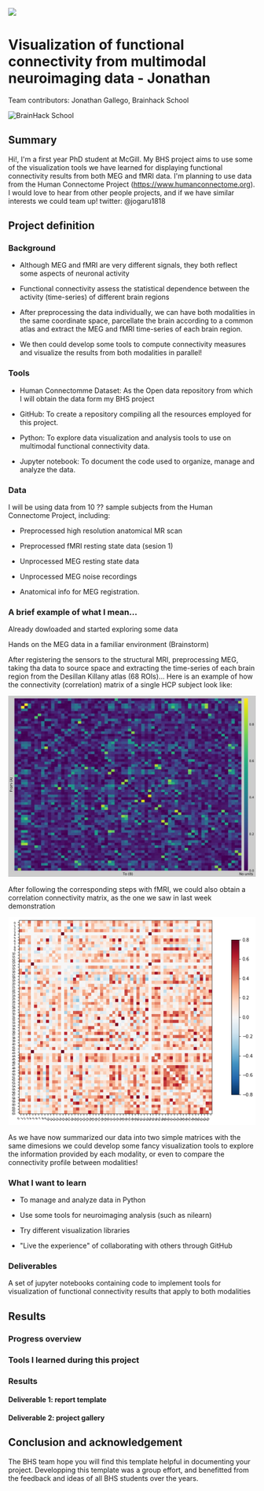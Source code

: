 [![](https://img.shields.io/badge/Visit-our%20project%20page-ff69b4)](https://school.brainhackmtl.org/project/template)

# Visualization of functional connectivity from multimodal neuroimaging data - Jonathan
 
Team contributors: Jonathan Gallego, Brainhack School

![BrainHack School](bhs2020.png)

## Summary 

Hi!, I'm a first year PhD student at McGill. My BHS project aims to use some of the visualization tools we have learned for displaying functional connectivity results from both MEG and fMRI data.
I'm planning  to use data from the Human Connectome Project (https://www.humanconnectome.org).
I would love to hear from other people projects, and if we have similar interests we could team up!
twitter: @jogaru1818

## Project definition

### Background

- Although MEG and fMRI are very different signals, they both reflect some aspects of neuronal activity

- Functional connectivity assess the statistical dependence between the activity (time-series) of different brain regions

- After preprocessing the data individually, we can have both modalities in the same coordinate space, parcellate the brain according to a common atlas and extract the MEG and fMRI time-series of each brain region.

- We then could develop some tools to compute connectivity measures and visualize the results from both modalities in parallel!

### Tools 

- Human Connectomme Dataset: As the Open data repository from which I will obtain the data form my BHS project

- GitHub: To create a repository compiling all the resources employed for this project.

- Python: To explore data visualization and analysis tools to use on multimodal functional connectivity data.

- Jupyter notebook: To document the code used to organize, manage and analyze the data. 

### Data 

I will be using data from 10 ?? sample subjects from the Human Connectome Project, including:

- Preprocessed high resolution anatomical MR scan

- Preprocessed fMRI resting state data (sesion 1)

- Unprocessed MEG resting state data

- Unprocessed MEG noise recordings

- Anatomical info for MEG registration.


### A brief example of what I mean...

Already dowloaded and started exploring some data

Hands on the MEG data in a familiar environment (Brainstorm)

After registering the sensors to the structural MRI, preprocessing MEG, taking tha data to source space and extracting the time-series of each brain region from the Desillan Killany atlas (68 ROIs)... Here is an example of how the connectivity (correlation) matrix of a single HCP subject look like:

![MEG connectivity matrix](Connect_100307.jpg)


After following the corresponding steps with fMRI, we could also obtain a correlation connectivity matrix, as the one we saw in last week demonstration

![fMRI connectivity matrix (example)](descarga.png)

As we have now summarized our data into two simple matrices with the same dimesions we could develop some fancy visualization tools to explore the information provided by each modality, or even to compare the connectivity profile between modalities!



### What I want to learn

- To manage and analyze data in Python 

- Use some tools for neuroimaging analysis (such as nilearn)

- Try different visualization libraries 

- "Live the experience" of collaborating with others through GitHub


### Deliverables

A set of jupyter notebooks containing code to implement tools for visualization of functional connectivity results that apply to both modalities


## Results 

### Progress overview

### Tools I learned during this project
 
### Results 

#### Deliverable 1: report template

#### Deliverable 2: project gallery
 
## Conclusion and acknowledgement

The BHS team hope you will find this template helpful in documenting your project. Developping this template was a group effort, and benefitted from the feedback and ideas of all BHS students over the years.

